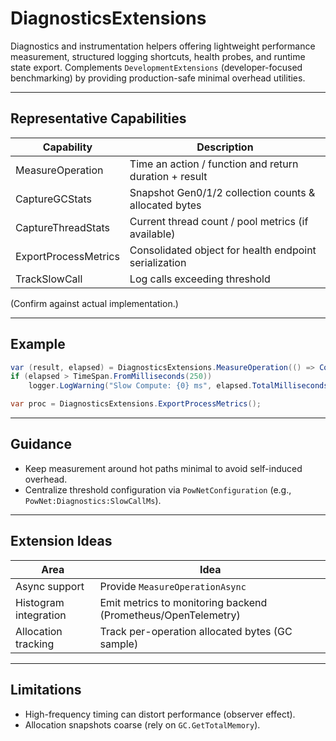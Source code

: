 # DiagnosticsExtensions

Diagnostics and instrumentation helpers offering lightweight performance measurement, structured logging shortcuts, health probes, and runtime state export. Complements `DevelopmentExtensions` (developer-focused benchmarking) by providing production-safe minimal overhead utilities.

---
## Representative Capabilities
| Capability | Description |
|------------|-------------|
| MeasureOperation | Time an action / function and return duration + result |
| CaptureGCStats | Snapshot Gen0/1/2 collection counts & allocated bytes |
| CaptureThreadStats | Current thread count / pool metrics (if available) |
| ExportProcessMetrics | Consolidated object for health endpoint serialization |
| TrackSlowCall | Log calls exceeding threshold |

(Confirm against actual implementation.)

---
## Example
```csharp
var (result, elapsed) = DiagnosticsExtensions.MeasureOperation(() => Compute());
if (elapsed > TimeSpan.FromMilliseconds(250))
    logger.LogWarning("Slow Compute: {0} ms", elapsed.TotalMilliseconds);

var proc = DiagnosticsExtensions.ExportProcessMetrics();
```

---
## Guidance
- Keep measurement around hot paths minimal to avoid self-induced overhead.
- Centralize threshold configuration via `PowNetConfiguration` (e.g., `PowNet:Diagnostics:SlowCallMs`).

---
## Extension Ideas
| Area | Idea |
|------|------|
| Async support | Provide `MeasureOperationAsync` |
| Histogram integration | Emit metrics to monitoring backend (Prometheus/OpenTelemetry) |
| Allocation tracking | Track per-operation allocated bytes (GC sample) |

---
## Limitations
- High-frequency timing can distort performance (observer effect).
- Allocation snapshots coarse (rely on `GC.GetTotalMemory`).
